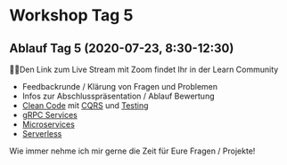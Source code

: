 # Workshop Tag 5

## Ablauf Tag 5 (2020-07-23, 8:30-12:30)

💁‍♀️Den Link zum Live Stream mit Zoom findet Ihr in der Learn Community

- Feedbackrunde / Klärung von Fragen und Problemen
- Infos zur Abschlusspräsentation / Ablauf Bewertung
- [Clean Code](../cleancode) mit [CQRS](../cqrs) und [Testing](../testing)
- [gRPC Services](../grpc)
- [Microservices](../microservices)
- [Serverless](../serverless)

Wie immer nehme ich mir gerne die Zeit für Eure Fragen / Projekte!
